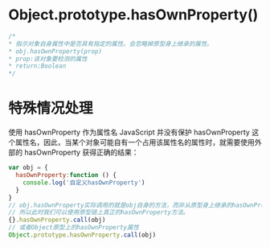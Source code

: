 # Object.prototype.hasOwnProperty()
```js
/*
* 指示对象自身属性中是否具有指定的属性。会忽略掉原型身上继承的属性。
* obj.hasOwnProperty(prop)
* prop:该对象要检测的属性
* return:Boolean
*/
```
# 特殊情况处理
使用 hasOwnProperty 作为属性名
JavaScript 并没有保护 hasOwnProperty 这个属性名，因此，当某个对象可能自有一个占用该属性名的属性时，就需要使用外部的 hasOwnProperty 获得正确的结果：
```js
var obj = {
  hasOwnProperty:function () {
    console.log('自定义hasOwnProperty')
  }
}
// obj.hasOwnProperty实际调用的就是obj自身的方法，而非从原型身上继承的hasOwnProperty方法。
// 所以此时我们可以使用原型链上真正的hasOwnProperty方法。
{}.hasOwnProperty.call(obj)
// 或者Object原型上的hasOwnProperty属性
Object.prototype.hasOwnProperty.call(obj)
```